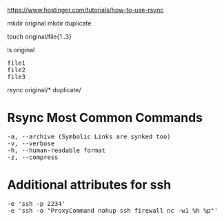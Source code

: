 
https://www.hostinger.com/tutorials/how-to-use-rsync

mkdir original
mkdir duplicate

touch original/file{1..3}

ls original
<pre>
file1
file2
file3
</pre>

rsync original/* duplicate/

# Rsync Most Common Commands
<pre>
-a, --archive (Symbolic Links are synked too)
-v, --verbose
-h, --human-readable format
-z, --compress
</pre>
# Additional attributes for ssh
<pre>
-e 'ssh -p 2234'
-e 'ssh -o "ProxyCommand nohup ssh firewall nc -w1 %h %p"'
</pre>
